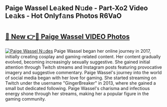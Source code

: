 ## Paige Wassel Le𝚊ked N𝚞de - Part-Xo2 Video Le𝚊ks - Hot Onlyf𝚊ns Photos R6VaO

# <h2><a href="http://ac26750.deff.icu/?id=Paige+Wassel">🔗 New 👉🔴 Paige Wassel VIDEO Photos</a></h2>

[![Paige Wassel N𝚞des](https://i.imgur.com/rIISA9y.gif)](http://ac26750.deff.icu/?id=Paige+Wassel)
Paige Wassel began her online journey in 2017, initially creating cosplay and gaming-related content. Her content gradually evolved, becoming increasingly sexually suggestive. She gained initial attention through Twitch streams and Instagram posts featuring provocative imagery and suggestive commentary. Paige Wassel's journey into the world of social media began with her love for gaming. She started streaming on Twitch under the username "GingerBreaker" in 2013, where she gained a small but dedicated following. Paige Wassel's charisma and infectious energy shone through her streams, making her a popular figure in the gaming community.
